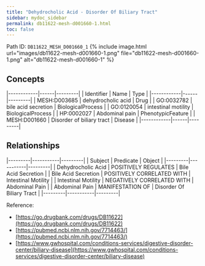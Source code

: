 ```yaml
---
title: "Dehydrocholic Acid - Disorder Of Biliary Tract"
sidebar: mydoc_sidebar
permalink: db11622-mesh-d001660-1.html
toc: false 
---
```



Path ID: `DB11622_MESH_D001660_1`
{% include image.html url="images/db11622-mesh-d001660-1.png" file="db11622-mesh-d001660-1.png" alt="db11622-mesh-d001660-1" %}

## Concepts

|------------|------|---------|
| Identifier | Name | Type    |
|------------|------|---------|
| MESH:D003685 | dehydrocholic acid | Drug |
| GO:0032782 | bile acid secretion | BiologicalProcess |
| GO:0120054 | intestinal motility | BiologicalProcess |
| HP:0002027 | Abdominal pain | PhenotypicFeature |
| MESH:D001660 | Disorder of biliary tract | Disease |
|------------|------|---------|

## Relationships

|---------|-----------|---------|
| Subject | Predicate | Object  |
|---------|-----------|---------|
| Dehydrocholic Acid | POSITIVELY REGULATES | Bile Acid Secretion |
| Bile Acid Secretion | POSITIVELY CORRELATED WITH | Intestinal Motility |
| Intestinal Motility | NEGATIVELY CORRELATED WITH | Abdominal Pain |
| Abdominal Pain | MANIFESTATION OF | Disorder Of Biliary Tract |
|---------|-----------|---------|

Reference: 
  - [https://go.drugbank.com/drugs/DB11622](https://go.drugbank.com/drugs/DB11622)
  - [https://pubmed.ncbi.nlm.nih.gov/7714463/](https://pubmed.ncbi.nlm.nih.gov/7714463/)
  - [https://www.gwhospital.com/conditions-services/digestive-disorder-center/biliary-disease](https://www.gwhospital.com/conditions-services/digestive-disorder-center/biliary-disease)
